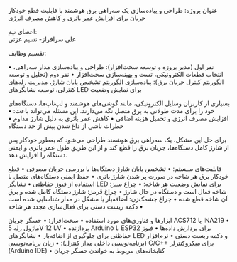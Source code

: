 عنوان پروژه:
طراحی و پیاده‌سازی یک سه‌راهی برق هوشمند با قابلیت قطع خودکار جریان برای افزایش عمر باتری و کاهش مصرف انرژی

اعضای تیم:      
علی سرافراز- نسیم عزتی

 تقسیم وظایف:

 • نفر اول (مدیر پروژه و توسعه سخت‌افزار): طراحی و پیاده‌سازی مدار سه‌راهی، انتخاب قطعات الکترونیکی، تست و بهینه‌سازی سخت‌افزار
 • نفر دوم (تحلیل و توسعه الگوریتم کنترل جریان برق): پیاده‌سازی الگوریتم تشخیص پایان شارژ، مدیریت رله‌های کنترلی، توسعه نشانگرهای LED برای نمایش وضعیت


بسیاری از کاربران وسایل الکترونیکی، مانند گوشی‌های هوشمند و لپ‌تاپ‌ها، دستگاه‌های خود را برای مدت طولانی به برق متصل نگه می‌دارند. این مسئله می‌تواند باعث:
 • افزایش مصرف انرژی و تحمیل هزینه اضافی
 • کاهش عمر باتری به دلیل شارژ مداوم
 • خطرات ناشی از داغ شدن بیش از حد دستگاه

برای حل این مشکل، یک سه‌راهی برق هوشمند طراحی می‌شود که به‌طور خودکار پس از شارژ کامل دستگاه‌ها، جریان برق را قطع کند و از این طریق طول عمر باتری و ایمنی دستگاه را افزایش دهد.



قابلیت‌های سیستم:
 • تشخیص پایان شارژ دستگاه‌ها با بررسی جریان مصرفی
 • قطع خودکار برق هر شاخه در صورت پر شدن شارژ باتری
 • حفظ ایمنی دستگاه‌های متصل با استفاده از فیوز حفاظتی
 • نشانگر LED برای نمایش وضعیت هر شاخه:
 • چراغ سبز: شاخه فعال است و دستگاه در حال شارژ
 • چراغ قرمز: شارژ دستگاه کامل شده و برق آن شاخه قطع شده
 • چراغ چشمک‌زن: اضافه‌بار یا مشکل در مدار شناسایی شده است
 • دکمه ریست دستی برای فعال‌سازی مجدد هر شاخه


ابزارها و فناوری‌های مورد استفاده
 • سخت‌افزار:
 • حسگر جریان ACS712 یا INA219
 • ماژول رله 5V یا 12V
 • پردازنده Arduino یا ESP32 برای پردازش داده‌ها
 • فیوز حفاظتی برای جلوگیری از اضافه‌بار
 • نشانگرهای LED و دکمه ریست دستی
 • نرم‌افزار (برنامه‌نویسی داخلی مدار کنترل):
 • زبان برنامه‌نویسی C/C++ برای میکروکنترلر (Arduino IDE)
 • کتابخانه‌های مربوط به خواندن حسگر جریان
